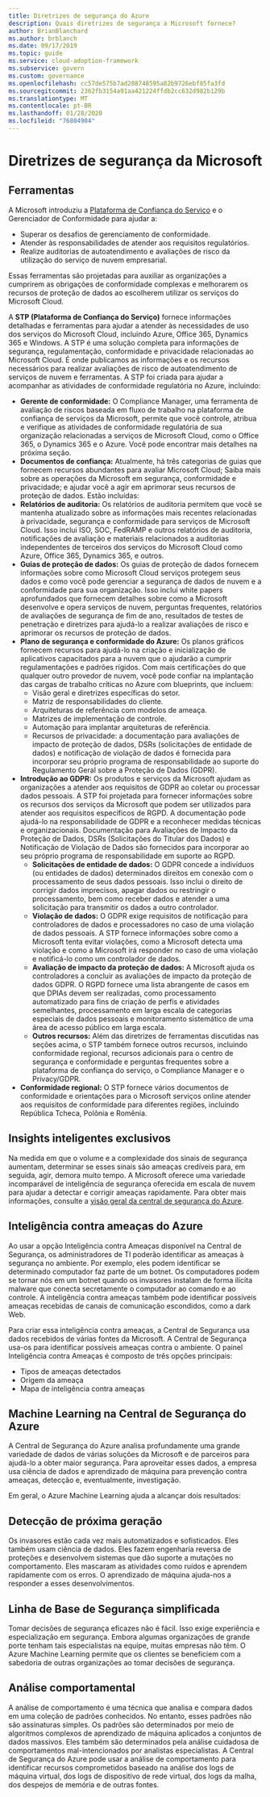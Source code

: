 ```yaml
---
title: Diretrizes de segurança do Azure
description: Quais diretrizes de segurança a Microsoft fornece?
author: BrianBlanchard
ms.author: brblanch
ms.date: 09/17/2019
ms.topic: guide
ms.service: cloud-adoption-framework
ms.subservice: govern
ms.custom: governance
ms.openlocfilehash: cc57de575b7ad208748595a82b9726ebf85fa3fd
ms.sourcegitcommit: 2362fb3154a91aa421224ffdb2cc632d982b129b
ms.translationtype: MT
ms.contentlocale: pt-BR
ms.lasthandoff: 01/28/2020
ms.locfileid: "76804904"
---
```

<!-- markdownlint-disable MD026 -->

# <a name="microsoft-security-guidance"></a>Diretrizes de segurança da Microsoft

## <a name="tools"></a>Ferramentas

A Microsoft introduziu a [Plataforma de Confiança do Serviço](https://servicetrust.microsoft.com) e o Gerenciador de Conformidade para ajudar a:

- Superar os desafios de gerenciamento de conformidade.
- Atender às responsabilidades de atender aos requisitos regulatórios.
- Realize auditorias de autoatendimento e avaliações de risco da utilização do serviço de nuvem empresarial.

Essas ferramentas são projetadas para auxiliar as organizações a cumprirem as obrigações de conformidade complexas e melhorarem os recursos de proteção de dados ao escolherem utilizar os serviços do Microsoft Cloud.

A **STP (Plataforma de Confiança do Serviço)** fornece informações detalhadas e ferramentas para ajudar a atender às necessidades de uso dos serviços do Microsoft Cloud, incluindo Azure, Office 365, Dynamics 365 e Windows. A STP é uma solução completa para informações de segurança, regulamentação, conformidade e privacidade relacionadas ao Microsoft Cloud. É onde publicamos as informações e os recursos necessários para realizar avaliações de risco de autoatendimento de serviços de nuvem e ferramentas. A STP foi criada para ajudar a acompanhar as atividades de conformidade regulatória no Azure, incluindo:

- **Gerente de conformidade:** O Compliance Manager, uma ferramenta de avaliação de riscos baseada em fluxo de trabalho na plataforma de confiança de serviços da Microsoft, permite que você controle, atribua e verifique as atividades de conformidade regulatória de sua organização relacionadas a serviços de Microsoft Cloud, como o Office 365, o Dynamics 365 e o Azure. Você pode encontrar mais detalhes na próxima seção.
- **Documentos de confiança:** Atualmente, há três categorias de guias que fornecem recursos abundantes para avaliar Microsoft Cloud; Saiba mais sobre as operações da Microsoft em segurança, conformidade e privacidade; e ajudar você a agir em aprimorar seus recursos de proteção de dados. Estão incluídas:
- **Relatórios de auditoria:** Os relatórios de auditoria permitem que você se mantenha atualizado sobre as informações mais recentes relacionadas à privacidade, segurança e conformidade para serviços de Microsoft Cloud. Isso inclui ISO, SOC, FedRAMP e outros relatórios de auditoria, notificações de avaliação e materiais relacionados a auditorias independentes de terceiros dos serviços do Microsoft Cloud como Azure, Office 365, Dynamics 365, e outros.
- **Guias de proteção de dados:** Os guias de proteção de dados fornecem informações sobre como Microsoft Cloud serviços protegem seus dados e como você pode gerenciar a segurança de dados de nuvem e a conformidade para sua organização. Isso inclui white papers aprofundados que fornecem detalhes sobre como a Microsoft desenvolve e opera serviços de nuvem, perguntas frequentes, relatórios de avaliações de segurança de fim de ano, resultados de testes de penetração e diretrizes para ajudá-lo a realizar avaliações de risco e aprimorar os recursos de proteção de dados.
- **Plano de segurança e conformidade do Azure:** Os planos gráficos fornecem recursos para ajudá-lo na criação e inicialização de aplicativos capacitados para a nuvem que o ajudarão a cumprir regulamentações e padrões rígidos. Com mais certificações do que qualquer outro provedor de nuvem, você pode confiar na implantação das cargas de trabalho críticas no Azure com blueprints, que incluem:
  - Visão geral e diretrizes específicas do setor.
  - Matriz de responsabilidades do cliente.
  - Arquiteturas de referência com modelos de ameaça.
  - Matrizes de implementação de controle.
  - Automação para implantar arquiteturas de referência.
  - Recursos de privacidade: a documentação para avaliações de impacto de proteção de dados, DSRs (solicitações de entidade de dados) e notificação de violação de dados é fornecida para incorporar seu próprio programa de responsabilidade ao suporte do Regulamento Geral sobre a Proteção de Dados (GDPR).
- **Introdução ao GDPR:** Os produtos e serviços da Microsoft ajudam as organizações a atender aos requisitos de GDPR ao coletar ou processar dados pessoais. A STP foi projetada para fornecer informações sobre os recursos dos serviços da Microsoft que podem ser utilizados para atender aos requisitos específicos de RGPD. A documentação pode ajudá-lo na responsabilidade de GDPR e a reconhecer medidas técnicas e organizacionais. Documentação para Avaliações de Impacto da Proteção de Dados, DSRs (Solicitações do Titular dos Dados) e Notificação de Violação de Dados são fornecidos para incorporar ao seu próprio programa de responsabilidade em suporte ao RGPD.
  - **Solicitações de entidade de dados:** O GDPR concede a indivíduos (ou entidades de dados) determinados direitos em conexão com o processamento de seus dados pessoais. Isso inclui o direito de corrigir dados imprecisos, apagar dados ou restringir o processamento, bem como receber dados e atender a uma solicitação para transmitir os dados a outro controlador.
  - **Violação de dados:** O GDPR exige requisitos de notificação para controladores de dados e processadores no caso de uma violação de dados pessoais. A STP fornece informações sobre como a Microsoft tenta evitar violações, como a Microsoft detecta uma violação e como a Microsoft irá responder no caso de uma violação e notificá-lo como um controlador de dados.
  - **Avaliação de impacto da proteção de dados:** A Microsoft ajuda os controladores a concluir as avaliações de impacto da proteção de dados GDPR. O RGPD fornece uma lista abrangente de casos em que DPIAs devem ser realizadas, como processamento automatizado para fins de criação de perfis e atividades semelhantes, processamento em larga escala de categorias especiais de dados pessoais e monitoramento sistemático de uma área de acesso público em larga escala.
  - **Outros recursos:** Além das diretrizes de ferramentas discutidas nas seções acima, o STP também fornece outros recursos, incluindo conformidade regional, recursos adicionais para o centro de segurança e conformidade e perguntas frequentes sobre a plataforma de confiança do serviço, o Compliance Manager e o Privacy/GDPR.
- **Conformidade regional:** O STP fornece vários documentos de conformidade e orientações para o Microsoft serviços online atender aos requisitos de conformidade para diferentes regiões, incluindo República Tcheca, Polônia e Romênia.

## <a name="unique-intelligent-insights"></a>Insights inteligentes exclusivos

Na medida em que o volume e a complexidade dos sinais de segurança aumentam, determinar se esses sinais são ameaças credíveis para, em seguida, agir, demora muito tempo. A Microsoft oferece uma variedade incomparável de inteligência de segurança oferecida em escala de nuvem para ajudar a detectar e corrigir ameaças rapidamente. Para obter mais informações, consulte a [visão geral da central de segurança do Azure](https://docs.microsoft.com/azure/security-center/security-center-intro).

## <a name="azure-threat-intelligence"></a>Inteligência contra ameaças do Azure

Ao usar a opção Inteligência contra Ameaças disponível na Central de Segurança, os administradores de TI poderão identificar as ameaças à segurança no ambiente. Por exemplo, eles podem identificar se determinado computador faz parte de um botnet. Os computadores podem se tornar nós em um botnet quando os invasores instalam de forma ilícita malware que conecta secretamente o computador ao comando e ao controle. A inteligência contra ameaças também pode identificar possíveis ameaças recebidas de canais de comunicação escondidos, como a dark Web.

Para criar essa inteligência contra ameaças, a Central de Segurança usa dados recebidos de várias fontes da Microsoft. A Central de Segurança usa-os para identificar possíveis ameaças contra o ambiente. O painel Inteligência contra Ameaças é composto de três opções principais:

- Tipos de ameaças detectados
- Origem da ameaça
- Mapa de inteligência contra ameaças

## <a name="machine-learning-in-azure-security-center"></a>Machine Learning na Central de Segurança do Azure

A Central de Segurança do Azure analisa profundamente uma grande variedade de dados de várias soluções da Microsoft e de parceiros para ajudá-lo a obter maior segurança. Para aproveitar esses dados, a empresa usa ciência de dados e aprendizado de máquina para prevenção contra ameaças, detecção e, eventualmente, investigação.

Em geral, o Azure Machine Learning ajuda a alcançar dois resultados:

## <a name="next-generation-detection"></a>Detecção de próxima geração

Os invasores estão cada vez mais automatizados e sofisticados. Eles também usam ciência de dados. Eles fazem engenharia reversa de proteções e desenvolvem sistemas que dão suporte a mutações no comportamento. Eles mascaram as atividades como ruídos e aprendem rapidamente com os erros. O aprendizado de máquina ajuda-nos a responder a esses desenvolvimentos.

## <a name="simplified-security-baseline"></a>Linha de Base de Segurança simplificada

Tomar decisões de segurança eficazes não é fácil. Isso exige experiência e especialização em segurança. Embora algumas organizações de grande porte tenham tais especialistas na equipe, muitas empresas não têm. O Azure Machine Learning permite que os clientes se beneficiem com a sabedoria de outras organizações ao tomar decisões de segurança.

## <a name="behavioral-analytics"></a>Análise comportamental

A análise de comportamento é uma técnica que analisa e compara dados em uma coleção de padrões conhecidos. No entanto, esses padrões não são assinaturas simples. Os padrões são determinados por meio de algoritmos complexos de aprendizado de máquina aplicados a conjuntos de dados massivos. Eles também são determinados pela análise cuidadosa de comportamentos mal-intencionados por analistas especialistas. A Central de Segurança do Azure pode usar a análise de comportamento para identificar recursos comprometidos baseado na análise dos logs de máquina virtual, dos logs de dispositivo de rede virtual, dos logs da malha, dos despejos de memória e de outras fontes.
